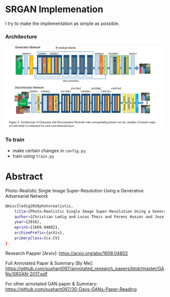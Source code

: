 # SRGAN Implemenation
I try to make the implementation as simple as possible. 

### Architecture
![](srgan_architecture.png)

### To train
- make certain changes in `config.py`
- train using `train.py`

# Abstract
Photo-Realistic Single Image Super-Resolution Using a Generative Adversarial Network

```bash
@misc{ledig2016photorealistic,
    title={Photo-Realistic Single Image Super-Resolution Using a Generative Adversarial Network},
    author={Christian Ledig and Lucas Theis and Ferenc Huszar and Jose Caballero and Andrew Cunningham and Alejandro Acosta and Andrew Aitken and Alykhan Tejani and Johannes Totz and Zehan Wang and Wenzhe Shi},
    year={2016},
    eprint={1609.04802},
    archivePrefix={arXiv},
    primaryClass={cs.CV}
}
```

Research Papper [Arxiv]: https://arxiv.org/abs/1609.04802 

Full Annotated Paper & Summary [By Me]: https://github.com/sushant097/annotated_research_papers/blob/master/GANs/SRGAN-2017.pdf 

For other annotated GAN paper & Summary: https://github.com/sushant097/30-Days-GANs-Paper-Reading